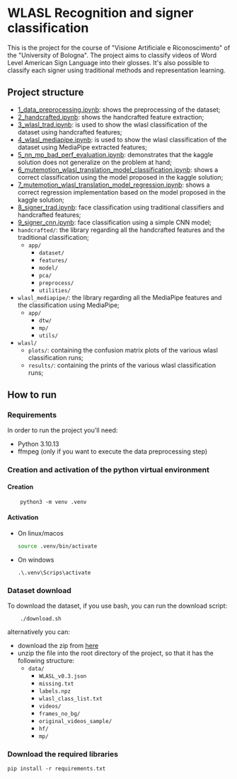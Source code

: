 # WLASL Recognition and signer classification

This is the project for the course of "Visione Artificiale e Riconoscimento" of the "University of Bologna".
The project aims to classify videos of Word Level American Sign Language into their glosses.
It's also possible to classify each signer using traditional methods and representation learning.

## Project structure
- [1_data_preprocessing.ipynb](./1_data_preprocessing.ipynb): shows the preprocessing of the dataset;
- [2_handcrafted.ipynb](./2_handcrafted.ipynb): shows the handcrafted feature extraction;
- [3_wlasl_trad.ipynb](./3_wlasl_trad.ipynb): is used to show the wlasl classification of the dataset using handcrafted features;
- [4_wlasl_mediapipe.ipynb](./4_wlasl_mediapipe.ipynb): is used to show the wlasl classification of the dataset using MediaPipe extracted features;
- [5_nn_mp_bad_perf_evaluation.ipynb](./5_nn_mp_bad_perf_evaluation.ipynb): demonstrates that the kaggle solution does not generalize on the problem at hand;
- [6_mutemotion_wlasl_translation_model_classification.ipynb](./6_mutemotion_wlasl_translation_model_classification.ipynb): shows a correct classification using the model proposed in the kaggle solution;
- [7_mutemotion_wlasl_translation_model_regression.ipynb](./7_mutemotion_wlasl_translation_model_regression.ipynb): shows a correct regression implementation based on the model proposed in the kaggle solution;
- [8_signer_trad.ipynb](./8_signer_trad.ipynb): face classification using traditional classifiers and handcrafted features;
- [9_signer_cnn.ipynb](./9_signer_cnn.ipynb): face classification using a simple CNN model;
- `handcrafted/`: the library regarding all the handcrafted features and the traditional classification;
    - `app/`
        - `dataset/`
        - `features/`
        - `model/`
        - `pca/`
        - `preprocess/`
        - `utilities/`
- `wlasl_mediapipe/`: the library regarding all the MediaPipe features and the classification using MediaPipe;
    - `app/`
        - `dtw/`
        - `mp/`
        - `utils/`
- `wlasl/`
    - `plots/`: containing the confusion matrix plots of the various wlasl classification runs;
    - `results/`: containing the prints of the various wlasl classification runs;


## How to run

### Requirements
In order to run the project you'll need:
- Python 3.10.13
- ffmpeg (only if you want to execute the data preprocessing step)

### Creation and activation of the python virtual environment
#### Creation

```shell
    python3 -m venv .venv
```

#### Activation
- On linux/macos
    ```bash
    source .venv/bin/activate
    ```
- On windows
    ```shell
    .\.venv\Scrips\activate
    ```
### Dataset download
To download the dataset, if you use bash, you can run the download script:
```shell
    ./download.sh
```
alternatively you can:
- download the zip from [here](https://drive.google.com/file/d/1QbuUJbwrq0D3hU8-sEePb4tJ87t2WA8r/view?usp=drive_link)
- unzip the file into the root directory of the project, so that it has the following structure:
  - `data/`
    - `WLASL_v0.3.json`
    - `missing.txt`
    - `labels.npz`
    - `wlasl_class_list.txt`
    - `videos/`
    - `frames_no_bg/`
    - `original_videos_sample/`
    - `hf/`
    - `mp/`

### Download the required libraries
```shell
pip install -r requirements.txt
```



